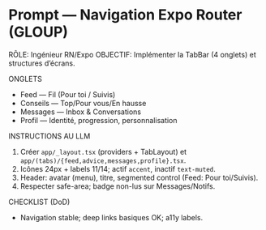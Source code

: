 # Prompt — Navigation Expo Router (GLOUP)

RÔLE: Ingénieur RN/Expo
OBJECTIF: Implémenter la TabBar (4 onglets) et structures d’écrans.

ONGLETS
- Feed — Fil (Pour toi / Suivis)
- Conseils — Top/Pour vous/En hausse
- Messages — Inbox & Conversations
- Profil — Identité, progression, personnalisation

INSTRUCTIONS AU LLM
1) Créer `app/_layout.tsx` (providers + TabLayout) et `app/(tabs)/{feed,advice,messages,profile}.tsx`.
2) Icônes 24px + labels 11/14; actif `accent`, inactif `text-muted`.
3) Header: avatar (menu), titre, segmented control (Feed: Pour toi/Suivis).
4) Respecter safe-area; badge non-lus sur Messages/Notifs.

CHECKLIST (DoD)
- Navigation stable; deep links basiques OK; a11y labels.

